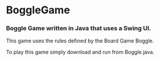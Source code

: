 # BoggleGame
### Boggle Game written in Java that uses a Swing UI.

This game uses the rules defined by the Board Game Boggle.

To play this game simply download and run from Boggle.java.
